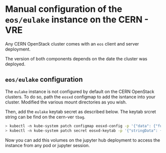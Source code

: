 # Manual configuration of the `eos/eulake` instance on the CERN - VRE

Any CERN OpenStack cluster comes with an `eos` client and server deployment. 

The version of both components depends on the date the cluster was deployed.

## `eos/eulake` configuration

The `eulake` instance is not configured by default on the CERN OpenStack clusters. To do so, path the `eosxd` configmap to add the isntance into your cluster. Modified the various mount directories as you wish.

Then, add the `eulake` keytab secret as described below. The keytab srcret string can be find on the cern-ver `tbag`.

```bash
> kubectl -n kube-system patch configmap eosxd-config -p '{"data": {"fuse.eulake.conf": "{\"name\": \"eulake\", \"hostport\": \"eoseulake.cern.ch\", \"remotemountdir\": \"/eos/eulake/escape/data\", \"localmountdir\": \"/eos/eulake\"}"}}'
> kubectl -n kube-system patch secret eosxd-keytab -p '{"stringData": {"fuse.sss.keytab": "<KEYSTAB_SECRET_STRING>"}}'
```

Now you can add this volumes on the jupyter hub deployment to access the instance from any pod or jupyter session.